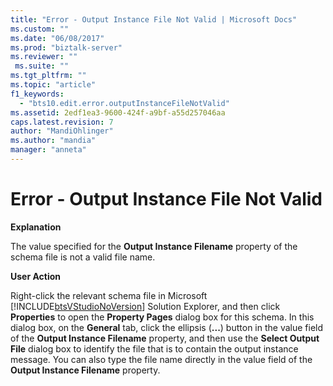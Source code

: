 ```yaml
---
title: "Error - Output Instance File Not Valid | Microsoft Docs"
ms.custom: ""
ms.date: "06/08/2017"
ms.prod: "biztalk-server"
ms.reviewer: ""
 ms.suite: ""
ms.tgt_pltfrm: ""
ms.topic: "article"
f1_keywords: 
  - "bts10.edit.error.outputInstanceFileNotValid"
ms.assetid: 2edf1ea3-9600-424f-a9bf-a55d257046aa
caps.latest.revision: 7
author: "MandiOhlinger"
ms.author: "mandia"
manager: "anneta"
---
```

# Error - Output Instance File Not Valid
**Explanation**  
  
 The value specified for the **Output Instance Filename** property of the schema file is not a valid file name.  
  
 **User Action**  
  
 Right-click the relevant schema file in Microsoft [!INCLUDE[btsVStudioNoVersion](../includes/btsvstudionoversion-md.md)] Solution Explorer, and then click **Properties** to open the **Property Pages** dialog box for this schema. In this dialog box, on the **General** tab, click the ellipsis (**...**) button in the value field of the **Output Instance Filename** property, and then use the **Select Output File** dialog box to identify the file that is to contain the output instance message. You can also type the file name directly in the value field of the **Output Instance Filename** property.
